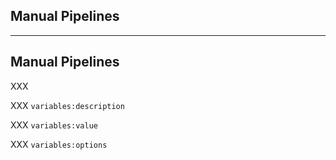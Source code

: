 <!-- .slide: id="gitlab_ci_manual" class="vertical-center" -->

<i class="fa-duotone fa-light-switch-on fa-8x fa-duotone-colors-inverted" style="float: right; color: grey;"></i>

## Manual Pipelines

---

## Manual Pipelines

XXX [](https://docs.gitlab.com/ci/pipelines/#prefill-variables-in-manual-pipelines)

XXX `variables:description` [](https://docs.gitlab.com/ci/yaml/#variablesdescription)

XXX `variables:value` [](https://docs.gitlab.com/ci/yaml/#variablesvalue)

XXX `variables:options` [](https://docs.gitlab.com/ci/yaml/#variablesoptions)
